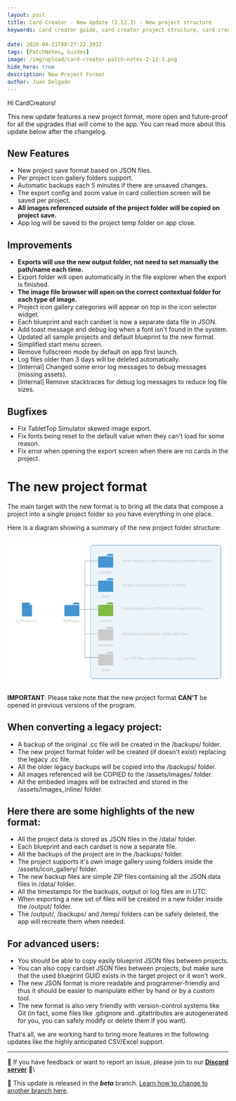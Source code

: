 ```yaml
---
layout: post
title: Card Creator - New Update (2.12.3) - New project structure
keywords: card creator guide, card creator project structure, card creator tutorial, card creator patch notes, card creator update

date: 2020-04-21T08:27:22.393Z
tags: [PatchNotes, Guides]
image: /img/upload/card-creator-patch-notes-2-12-3.png
hide_hero: true
description: New Project Format
author: Juan Delgado
---
```

Hi CardCreators!

This new update features a new project format, more open and future-proof for all the upgrades that will come to the app. You can read more about this update below after the changelog.

## New Features
- New project save format based on JSON files.
- Per project icon gallery folders support.
- Automatic backups each 5 minutes if there are unsaved changes.
- The export config and zoom value in card collection screen will be saved per project.
- **All images referenced outside of the project folder will be copied on project save.**
- App log will be saved to the project temp folder on app close.


## Improvements
- **Exports will use the new output folder, not need to set manually the path/name each time.**
- Export folder will open automatically in the file explorer when the export is finished.
- **The image file browser will open on the correct contextual folder for each type of image.**
- Project icon gallery categories will appear on top in the icon selector widget.
- Each blueprint and each cardset is now a separate data file in JSON.
- Add toast message and debug log when a font isn't found in the system.
- Updated all sample projects and default blueprint to the new format.
- Simplified start menu screen.
- Remove fullscreen mode by default on app first launch.
- Log files older than 3 days will be deleted automatically.
- [Internal] Changed some error log messages to debug messages (missing assets).
- [Internal] Remove stacktraces for debug log messages to reduce log file sizes.


## Bugfixes
- Fix TabletTop Simulator skewed image export.
- Fix fonts being reset to the default value when they can't load for some reason.
- Fix error when opening the export screen when there are no cards in the project.



# The new project format

The main target with the new format is to bring all the data that compose a project into a single project folder so you have everything in one place.

Here is a diagram showing a summary of the new project folder structure:

![](/img/upload/project_format.png)

**IMPORTANT**: Please take note that the new project format **CAN'T** be opened in previous versions of the program.

## When converting a legacy project:
- A backup of the original .cc file will be created in the /backups/ folder.
- The new project format folder will be created (if doesn't exist) replacing the legacy .cc file.
- All the older legacy backups will be copied into the /backups/ folder.
- All images referenced will be COPIED to the /assets/images/ folder.
- All the embeded images will be extracted and stored in the /assets/images_inline/ folder.


## Here there are some highlights of the new format:
- All the project data is stored as JSON files in the /data/ folder.
- Each blueprint and each cardset is now a separate file.
- All the backups of the project are in the /backups/ folder.
- The project supports it's own image gallery using folders inside the /assets/icon_gallery/ folder.
- The new backup files are simple ZIP files containing all the JSON data files in /data/ folder.
- All the timestamps for the backups, output or log files are in UTC.
- When exporting a new set of files will be created in a new folder inside the /output/ folder.
- The /output/, /backups/ and /temp/ folders can be safely deleted, the app will recreate them when needed.


## For advanced users:
- You should be able to copy easily blueprint JSON files between projects.
- You can also copy cardset JSON files between projects, but make sure that the used blueprint GUID exists in the target project or it won't work.
- The new JSON format is more readable and programmer-friendly and thus it should be easier to manipulate either by hand or by a custom tool.
- The new format is also very friendly with version-control systems like Git (in fact, some files like .gitignore and .gitattributes are autogenerated for you, you can safely modify or delete them if you want).


That's all, we are working hard to bring more features in the following updates like the highly anticipated CSV/Excel support.

---

📌 If you have feedback or want to report an issue, please join to our **[Discord server](http://discord.gg/pixelatto)** 💬\

📌 This update is released in the ***beta*** branch. [Learn how to change to another branch here](/blog/beta-and-legacy-versions).